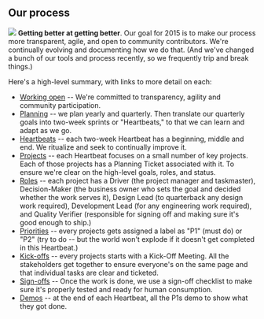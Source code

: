 ## Our process
![](/https://farm6.staticflickr.com/5048/5319988695_22db1bded5_o_d.png)
**Getting better at getting better**. Our goal for 2015 is to make our process more transparent, agile, and open to community contributors. We're continually evolving and documenting how we do that. (And we've changed a bunch of our tools and process recently, so we frequently trip and break things.)  

Here's a high-level summary, with links to more detail on each: 

* [Working open](http://openmatt.org/2011/04/06/how-to-work-open/) -- We're committed to transparency, agility and community participation. 
* [Planning](learning2015_plan.md) -- we plan yearly and quarterly. Then translate our quarterly goals into two-week sprints or "Heartbeats," to that we can learn and adapt as we go.  
* [Heartbeats](heartbeats.md) -- each two-week Heartbeat has a beginning, middle and end. We ritualize and seek to continually improve it. 
* [Projects](plan.md) -- each Heartbeat focuses on a small number of key projects. Each of those projects has a Planning Ticket associated with it. To ensure we're clear on the high-level goals, roles, and status. 
* [Roles](roles.md) -- each project has a Driver (the project manager and taskmaster), Decision-Maker (the business owner who sets the goal and decided whether the work serves it), Design Lead (to quarterback any design work required), Development Lead (for any engineering work required), and Quality Verifier (responsible for signing off and making sure it's good enough to ship.) 
* [Priorities](priorities.md) -- every projects gets assigned a label as "P1" (must do) or "P2" (try to do -- but the world won't explode if it doesn't get completed in this Heartbeat.)
* [Kick-offs](kickoffs.md) -- every projects starts with a Kick-Off Meeting. All the stakeholders get together to ensure everyone's on the same page and that individual tasks are clear and ticketed. 
* [Sign-offs](checklist.md) -- Once the work is done, we use a sign-off checklist to make sure it's properly tested and ready for human consumption. 
* [Demos](demos.md) -- at the end of each Heartbeat, all the P1s demo to show what they got done. 
